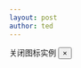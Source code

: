 ```yaml
---
layout: post
author: ted
---
```


<p>关闭图标实例
  <button type="button" class="close" aria-hidden="true">
    &times;
  </button>
</p>
